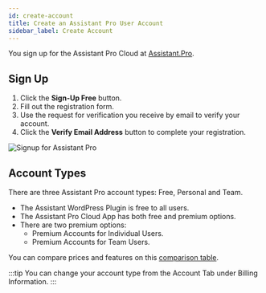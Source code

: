 ```yaml
---
id: create-account
title: Create an Assistant Pro User Account
sidebar_label: Create Account
---
```


You sign up for the Assistant Pro Cloud at [Assistant.Pro](https://assistant.pro/).

## Sign Up

1. Click the **Sign-Up Free** button.
2. Fill out the registration form.
3. Use the request for verification you receive by email to verify your account.
4. Click the **Verify Email Address** button to complete your registration.

![Signup for Assistant Pro](/img/assistant/getting-started--signup--1.jpg)

## Account Types

There are three Assistant Pro account types: Free, Personal and Team.​​

* The Assistant WordPress Plugin is free to all users.
* The Assistant Pro Cloud App has both free and premium options.
* There are two premium options:
  * Premium Accounts for Individual Users.
  * Premium Accounts for Team Users.

You can compare prices and features on this [comparison table](https://assistant.pro/#pricing).

:::tip
You can change your account type from the Account Tab under Billing Information.
:::
